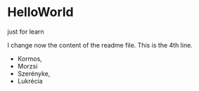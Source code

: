 # HelloWorld
just for learn

I change now the content of the readme file. This is the 4th line.
* Kormos, 
* Morzsi
* Szerényke, 
* Lukrécia
